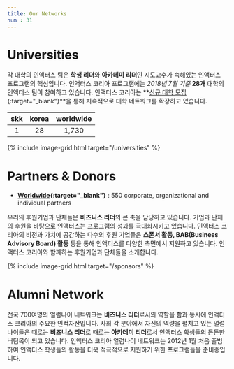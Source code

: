 ```yaml
---
title: Our Networks
num : 31
---
```


# Universities

각 대학의 인액터스 팀은 **학생 리더**와 **아카데미 리더**인 지도교수가 속해있는 인액터스 프로그램의 핵심입니다.
인액터스 코리아 프로그램에는 *2018년 7월 기준* **28개** 대학의 인액터스 팀이 참여하고 있습니다.
인액터스 코리아는 **[신규 대학 모집](http://enactuskorea.org/join-us/student-leaders/){:target="_blank"}**을 통해 지속적으로 대학 네트워크를 확장하고 있습니다.



| skk  | korea   |worldwide 	|
|:-:	 |:-:	     |:-:	        |
|  1   |   28    |  1,730 	  |




{% include image-grid.html target="/universities" %}

# Partners & Donors

+ **[Worldwide](http://enactus.org/who-we-are/partners-donors/){:target="_blank"}** : 550 corporate, organizational and individual partners

우리의 후원기업과 단체들은 **비즈니스 리더**의 큰 축을 담당하고 있습니다.
기업과 단체의 후원을 바탕으로 인액터스는 프로그램의 성과를 극대화시키고 있습니다.
인액터스 코리아의 비전과 가치에 공감하는 다수의 후원 기업들은 **스폰서 활동, BAB(Business Advisory Board) 활동** 등을 통해 인액터스를 다양한 측면에서 지원하고 있습니다.
인액터스 코리아와 함께하는 후원기업과 단체들을 소개합니다.

{% include image-grid.html target="/sponsors" %}

# Alumni Network
전국 700여명의 얼럼나이 네트워크는 **비즈니스 리더**로서의 역할을 함과 동시에 인액터스 코리아의 주요한 인적자산입니다. 사회 각 분야에서 자신의 역량을 펼치고 있는 얼럼나이들은 때로는 **비즈니스 리더**로 때로는 **아카데미 리더**로서 인액터스 학생들의 든든한 버팀목이 되고 있습니다. 인액터스 코리아 얼럼나이 네트워크는 2012년 1월 처음 출범하여 인액터스 학생들의 활동을 더욱 적극적으로 지원하기 위한 프로그램들을 준비중입니다.
